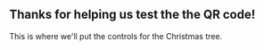 ## Thanks for helping us test the the QR code! 

This is where we'll put the controls for the Christmas tree.
